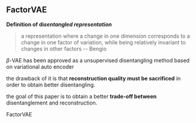 ## FactorVAE



**Definition of di*sentangled representation*** 

> a representation where a change in one dimension corresponds to a change in one factor of variation, while being relatively invariant to changes in other factors  -- Bengio



$\beta$-VAE has been approved as a unsupervised disentangling method based on variational auto encoder

the drawback of it is that **reconstruction quality must be sacrificed** in order to obtain better disentangling.

the goal of this paper is to obtain a better **trade-off between** disentanglement and reconstruction.





FactorVAE 

 

